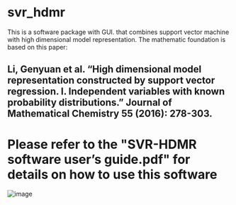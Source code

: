 # svr_hdmr
This is a software package with GUI. that combines support vector machine with high dimensional model representation. The mathematic foundation is based on this paper:
## Li, Genyuan et al. “High dimensional model representation constructed by support vector regression. I. Independent variables with known probability distributions.” Journal of Mathematical Chemistry 55 (2016): 278-303.
# Please refer to the "SVR-HDMR software user’s guide.pdf" for details on how to use this software
![image](https://user-images.githubusercontent.com/16364863/133718117-b1480fb6-7d69-478e-a8bb-07d82284d115.png)
